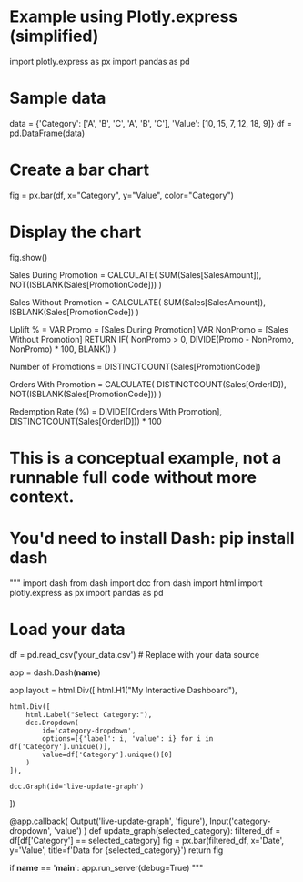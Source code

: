 # Example using Plotly.express (simplified)
import plotly.express as px
import pandas as pd

# Sample data
data = {'Category': ['A', 'B', 'C', 'A', 'B', 'C'],
        'Value': [10, 15, 7, 12, 18, 9]}
df = pd.DataFrame(data)

# Create a bar chart
fig = px.bar(df, x="Category", y="Value", color="Category")

# Display the chart
fig.show()

Sales During Promotion = 
CALCULATE(
    SUM(Sales[SalesAmount]),
    NOT(ISBLANK(Sales[PromotionCode]))
)

Sales Without Promotion =
CALCULATE(
    SUM(Sales[SalesAmount]),
    ISBLANK(Sales[PromotionCode])
)

Uplift % = 
VAR Promo = [Sales During Promotion]
VAR NonPromo = [Sales Without Promotion]
RETURN IF(
    NonPromo > 0,
    DIVIDE(Promo - NonPromo, NonPromo) * 100,
    BLANK()
)

Number of Promotions = DISTINCTCOUNT(Sales[PromotionCode])

Orders With Promotion = 
CALCULATE(
    DISTINCTCOUNT(Sales[OrderID]),
    NOT(ISBLANK(Sales[PromotionCode]))
)

Redemption Rate (%) = 
DIVIDE([Orders With Promotion], DISTINCTCOUNT(Sales[OrderID])) * 100

# This is a conceptual example, not a runnable full code without more context.
# You'd need to install Dash: pip install dash

"""
import dash
from dash import dcc
from dash import html
import plotly.express as px
import pandas as pd

# Load your data
df = pd.read_csv('your_data.csv') # Replace with your data source

app = dash.Dash(__name__)

app.layout = html.Div([
    html.H1("My Interactive Dashboard"),

    html.Div([
        html.Label("Select Category:"),
        dcc.Dropdown(
            id='category-dropdown',
            options=[{'label': i, 'value': i} for i in df['Category'].unique()],
            value=df['Category'].unique()[0]
        )
    ]),

    dcc.Graph(id='live-update-graph')
])

@app.callback(
    Output('live-update-graph', 'figure'),
    Input('category-dropdown', 'value')
)
def update_graph(selected_category):
    filtered_df = df[df['Category'] == selected_category]
    fig = px.bar(filtered_df, x='Date', y='Value', title=f'Data for {selected_category}')
    return fig

if __name__ == '__main__':
    app.run_server(debug=True)
"""

